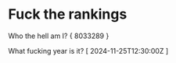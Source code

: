 # Fuck the rankings

Who the hell am I?
{ 8033289 }

What fucking year is it?
[ 2024-11-25T12:30:00Z ]
